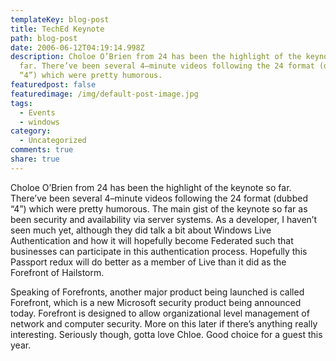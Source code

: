 ```yaml
---
templateKey: blog-post
title: TechEd Keynote
path: blog-post
date: 2006-06-12T04:19:14.998Z
description: Choloe O’Brien from 24 has been the highlight of the keynote so
  far. There’ve been several 4–minute videos following the 24 format (dubbed
  “4”) which were pretty humorous.
featuredpost: false
featuredimage: /img/default-post-image.jpg
tags:
  - Events
  - windows
category:
  - Uncategorized
comments: true
share: true
---
```

<!--StartFragment-->

Choloe O’Brien from 24 has been the highlight of the keynote so far. There’ve been several 4–minute videos following the 24 format (dubbed “4”) which were pretty humorous. The main gist of the keynote so far as been security and availability via server systems. As a developer, I haven’t seen much yet, although they did talk a bit about Windows Live Authentication and how it will hopefully become Federated such that businesses can participate in this authentication process. Hopefully this Passport redux will do better as a member of Live than it did as the Forefront of Hailstorm.

Speaking of Forefronts, another major product being launched is called Forefront, which is a new Microsoft security product being announced today. Forefront is designed to allow organizational level management of network and computer security. More on this later if there’s anything really interesting. Seriously though, gotta love Chloe. Good choice for a guest this year.

<!--EndFragment-->